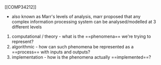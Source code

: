 [[COMP34212]]

- also known as Marr's levels of analysis, marr proposed that any complex information processing system can be analysed/modelled at 3 different levels

1. computational / theory - what is the ==phenomena== we're trying to represent?
2. algorithmic - how can such phenomena be represented as a ==process== with inputs and outputs?
3. implementation - how is the phenomena actually ==implemented==?